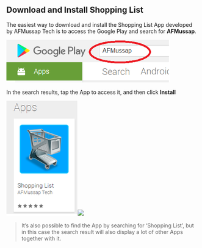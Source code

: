 ## Download and Install Shopping List

The easiest way to download and install the Shopping List App developed by AFMussap Tech is to access the Google Play and search for **AFMussap**.

![](/images/google-play-search.png)

In the search results, tap the App to access it, and then click **Install**

![](/images/Tap-App.png)![](/images/Install.jpg)

> It’s also possible to find the App by searching for ‘Shopping List’, but in this case the search result will also display a lot of other Apps together with it.